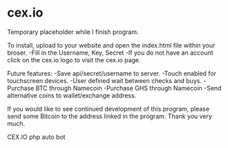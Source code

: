 cex.io
======
Temporary placeholder while I finish program.

To install, upload to your website and open the index.html file within your broser.
-Fill in the Username, Key, Secret
-If you do not have an account click on the cex.io logo to visit the cex.io page.

Future features:
-Save api/secret/username to server.
-Touch enabled for touchscreen devices.
-User defined wait between checks and buys.
-Purchase BTC through Namecoin
-Purchase GHS through Namecoin
-Send alternative coins to wallet/exchange address.

If you would like to see continued development of this program, please send some Bitcoin to the address linked in the program. Thank you very much.

CEX.IO php auto bot
